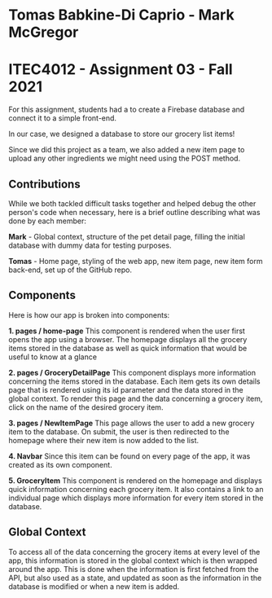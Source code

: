 # Tomas Babkine-Di Caprio - Mark McGregor
# ITEC4012 - Assignment 03 - Fall 2021

For this assignment, students had a to create a Firebase database and connect it to a simple front-end. 

In our case, we designed a database to store our grocery list items!

Since we did this project as a team, we also added a new item page to upload any other ingredients we might need using the POST method.

## Contributions

While we both tackled difficult tasks together and helped debug the other person's code when necessary, here is a brief outline describing what was done by each member:

**Mark** - Global context, structure of the pet detail page, filling the initial database with dummy data for testing purposes.

**Tomas** - Home page, styling of the web app, new item page, new item form back-end, set up of the GitHub repo.

## Components

Here is how our app is broken into components:

**1. pages / home-page**
This component is rendered when the user first opens the app using a browser. The homepage displays all the grocery items stored in the database as well as quick information that would be useful to know at a glance

**2. pages / GroceryDetailPage**
This component displays more information concerning the items stored in the database. Each item gets its own details page that is rendered using its id parameter and the data stored in the global context. To render this page and the data concerning a grocery item, click on the name of the desired grocery item.

**3. pages / NewItemPage**
This page allows the user to add a new grocery item to the database. On submit, the user is then redirected to the homepage where their new item is now added to the list.

**4. Navbar**
Since this item can be found on every page of the app, it was created as its own component.

**5. GroceryItem**
This component is rendered on the homepage and displays quick information concerning each grocery item. It also contains a link to an individual page which displays more information for every item stored in the database.

## Global Context

To access all of the data concerning the grocery items at every level of the app, this information is stored in the global context which is then wrapped around the app. This is done when the information is first fetched from the API, but also used as a state, and updated as soon as the information in the database is modified or when a new item is added.
